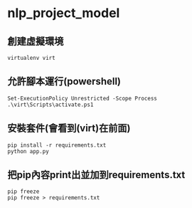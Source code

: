 ﻿# nlp_project_model
 ## 創建虛擬環境
```
virtualenv virt 
```
 ## 允許腳本運行(powershell)
 ```
Set-ExecutionPolicy Unrestricted -Scope Process
.\virt\Scripts\activate.ps1
```
## 安裝套件(會看到(virt)在前面)
```
pip install -r requirements.txt 
python app.py
 ```
 ## 把pip內容print出並加到requirements.txt 
 ```
 pip freeze
 pip freeze > requirements.txt
 ```
